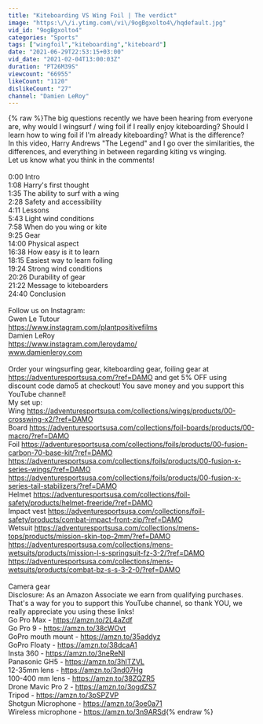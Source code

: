```yaml
---
title: "Kiteboarding VS Wing Foil | The verdict"
image: "https:\/\/i.ytimg.com\/vi\/9ogBgxolto4\/hqdefault.jpg"
vid_id: "9ogBgxolto4"
categories: "Sports"
tags: ["wingfoil","kiteboarding","kiteboard"]
date: "2021-06-29T22:53:15+03:00"
vid_date: "2021-02-04T13:00:03Z"
duration: "PT26M39S"
viewcount: "66955"
likeCount: "1120"
dislikeCount: "27"
channel: "Damien LeRoy"
---
```

{% raw %}The big questions recently we have been hearing from everyone are,  why would I wingsurf / wing foil if I really enjoy kiteboarding?  Should I learn how to wing foil if I'm already kiteboarding? What is the difference?<br />In this video, Harry Andrews &quot;The Legend&quot; and I go over the similarities, the differences, and everything in between regarding kiting vs winging. <br />Let us know what you think in the comments!<br /><br />0:00 Intro<br />1:08 Harry's first thought<br />1:35 The ability to surf with a wing<br />2:28 Safety and accessibility<br />4:11 Lessons<br />5:43 Light wind conditions<br />7:58 When do you wing or kite<br />9:25 Gear<br />14:00 Physical aspect<br />16:38 How easy is it to learn<br />18:15 Easiest way to learn foiling<br />19:24 Strong wind conditions<br />20:26 Durability of gear<br />21:22 Message to kiteboarders<br />24:40 Conclusion<br /><br />Follow us on Instagram:<br />Gwen Le Tutour<br /><a rel="nofollow" target="blank" href="https://www.instagram.com/plantpositivefilms">https://www.instagram.com/plantpositivefilms</a><br />Damien LeRoy<br /><a rel="nofollow" target="blank" href="https://www.instagram.com/leroydamo/">https://www.instagram.com/leroydamo/</a><br />www.damienleroy.com<br /><br />Order your wingsurfing gear, kiteboarding gear, foiling gear at <a rel="nofollow" target="blank" href="https://adventuresportsusa.com/?ref=DAMO">https://adventuresportsusa.com/?ref=DAMO</a> and get 5% OFF using discount code damo5 at checkout! You save money and you support this YouTube channel!<br />My set up:<br />Wing <a rel="nofollow" target="blank" href="https://adventuresportsusa.com/collections/wings/products/00-crosswing-x2/?ref=DAMO">https://adventuresportsusa.com/collections/wings/products/00-crosswing-x2/?ref=DAMO</a><br />Board <a rel="nofollow" target="blank" href="https://adventuresportsusa.com/collections/foil-boards/products/00-macro/?ref=DAMO">https://adventuresportsusa.com/collections/foil-boards/products/00-macro/?ref=DAMO</a><br />Foil <a rel="nofollow" target="blank" href="https://adventuresportsusa.com/collections/foils/products/00-fusion-carbon-70-base-kit/?ref=DAMO">https://adventuresportsusa.com/collections/foils/products/00-fusion-carbon-70-base-kit/?ref=DAMO</a><br /><a rel="nofollow" target="blank" href="https://adventuresportsusa.com/collections/foils/products/00-fusion-x-series-wings/?ref=DAMO">https://adventuresportsusa.com/collections/foils/products/00-fusion-x-series-wings/?ref=DAMO</a><br /><a rel="nofollow" target="blank" href="https://adventuresportsusa.com/collections/foils/products/00-fusion-x-series-tail-stabilizers/?ref=DAMO">https://adventuresportsusa.com/collections/foils/products/00-fusion-x-series-tail-stabilizers/?ref=DAMO</a><br />Helmet <a rel="nofollow" target="blank" href="https://adventuresportsusa.com/collections/foil-safety/products/helmet-freeride/?ref=DAMO">https://adventuresportsusa.com/collections/foil-safety/products/helmet-freeride/?ref=DAMO</a><br />Impact vest <a rel="nofollow" target="blank" href="https://adventuresportsusa.com/collections/foil-safety/products/combat-impact-front-zip/?ref=DAMO">https://adventuresportsusa.com/collections/foil-safety/products/combat-impact-front-zip/?ref=DAMO</a><br />Wetsuit <a rel="nofollow" target="blank" href="https://adventuresportsusa.com/collections/mens-tops/products/mission-skin-top-2mm/?ref=DAMO">https://adventuresportsusa.com/collections/mens-tops/products/mission-skin-top-2mm/?ref=DAMO</a><br /><a rel="nofollow" target="blank" href="https://adventuresportsusa.com/collections/mens-wetsuits/products/mission-l-s-springsuit-fz-3-2/?ref=DAMO">https://adventuresportsusa.com/collections/mens-wetsuits/products/mission-l-s-springsuit-fz-3-2/?ref=DAMO</a><br /><a rel="nofollow" target="blank" href="https://adventuresportsusa.com/collections/mens-wetsuits/products/combat-bz-s-s-3-2-0/?ref=DAMO">https://adventuresportsusa.com/collections/mens-wetsuits/products/combat-bz-s-s-3-2-0/?ref=DAMO</a><br /><br />Camera gear<br />Disclosure: As an Amazon Associate we earn from qualifying purchases. That's a way for you to support this YouTube channel, so thank YOU, we really appreciate you using these links!<br />Go Pro Max - <a rel="nofollow" target="blank" href="https://amzn.to/2L4aZdf">https://amzn.to/2L4aZdf</a><br />Go Pro 9 - <a rel="nofollow" target="blank" href="https://amzn.to/38cWOvt">https://amzn.to/38cWOvt</a><br />GoPro mouth mount - <a rel="nofollow" target="blank" href="https://amzn.to/35addyz">https://amzn.to/35addyz</a><br />GoPro Floaty - <a rel="nofollow" target="blank" href="https://amzn.to/38dcaA1">https://amzn.to/38dcaA1</a><br />Insta 360 - <a rel="nofollow" target="blank" href="https://amzn.to/3neReNl">https://amzn.to/3neReNl</a><br />Panasonic GH5 - <a rel="nofollow" target="blank" href="https://amzn.to/3hITZVL">https://amzn.to/3hITZVL</a><br />12-35mm lens - <a rel="nofollow" target="blank" href="https://amzn.to/3nd07Hg">https://amzn.to/3nd07Hg</a><br />100-400 mm lens - <a rel="nofollow" target="blank" href="https://amzn.to/38ZQZR5">https://amzn.to/38ZQZR5</a><br />Drone Mavic Pro 2 - <a rel="nofollow" target="blank" href="https://amzn.to/3ogdZS7">https://amzn.to/3ogdZS7</a><br />Tripod - <a rel="nofollow" target="blank" href="https://amzn.to/3pSPZVP">https://amzn.to/3pSPZVP</a><br />Shotgun Microphone - <a rel="nofollow" target="blank" href="https://amzn.to/3oe0a71">https://amzn.to/3oe0a71</a><br />Wireless microphone - <a rel="nofollow" target="blank" href="https://amzn.to/3n9ARSd">https://amzn.to/3n9ARSd</a>{% endraw %}
